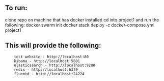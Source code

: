 ## To run:

clone repo on machine that has docker installed
cd into project1 and run the following:
	docker swarm init
	docker stack deploy -c docker-compose.yml project1

## This will provide the following:
```
	test website - http://localhost:80
	kibana - http://localhost:5601
	elasticsearch - http://localhost:9200
	redis - http://localhost:6379
	fluentd - http://localhost:24224
```
